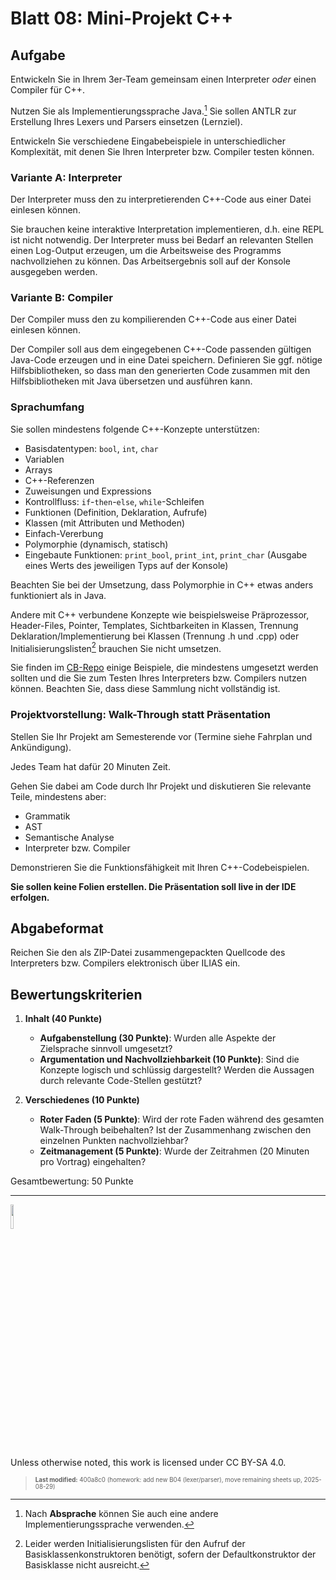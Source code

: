 # Blatt 08: Mini-Projekt C++

## Aufgabe

Entwickeln Sie in Ihrem 3er-Team gemeinsam einen Interpreter *oder*
einen Compiler für C++.

Nutzen Sie als Implementierungssprache Java.[^1] Sie sollen ANTLR zur
Erstellung Ihres Lexers und Parsers einsetzen (Lernziel).

Entwickeln Sie verschiedene Eingabebeispiele in unterschiedlicher
Komplexität, mit denen Sie Ihren Interpreter bzw. Compiler testen
können.

### Variante A: Interpreter

Der Interpreter muss den zu interpretierenden C++-Code aus einer Datei
einlesen können.

Sie brauchen keine interaktive Interpretation implementieren, d.h. eine
REPL ist nicht notwendig. Der Interpreter muss bei Bedarf an relevanten
Stellen einen Log-Output erzeugen, um die Arbeitsweise des Programms
nachvollziehen zu können. Das Arbeitsergebnis soll auf der Konsole
ausgegeben werden.

### Variante B: Compiler

Der Compiler muss den zu kompilierenden C++-Code aus einer Datei
einlesen können.

Der Compiler soll aus dem eingegebenen C++-Code passenden gültigen
Java-Code erzeugen und in eine Datei speichern. Definieren Sie ggf.
nötige Hilfsbibliotheken, so dass man den generierten Code zusammen mit
den Hilfsbibliotheken mit Java übersetzen und ausführen kann.

### Sprachumfang

Sie sollen mindestens folgende C++-Konzepte unterstützen:

- Basisdatentypen: `bool`, `int`, `char`
- Variablen
- Arrays
- C++-Referenzen
- Zuweisungen und Expressions
- Kontrollfluss: `if`-`then`-`else`, `while`-Schleifen
- Funktionen (Definition, Deklaration, Aufrufe)
- Klassen (mit Attributen und Methoden)
- Einfach-Vererbung
- Polymorphie (dynamisch, statisch)
- Eingebaute Funktionen: `print_bool`, `print_int`, `print_char`
  (Ausgabe eines Werts des jeweiligen Typs auf der Konsole)

Beachten Sie bei der Umsetzung, dass Polymorphie in C++ etwas anders
funktioniert als in Java.

Andere mit C++ verbundene Konzepte wie beispielsweise Präprozessor,
Header-Files, Pointer, Templates, Sichtbarkeiten in Klassen, Trennung
Deklaration/Implementierung bei Klassen (Trennung .h und .cpp) oder
Initialisierungslisten[^2] brauchen Sie nicht umsetzen.

Sie finden im
[CB-Repo](https://github.com/Compiler-CampusMinden/CB-Vorlesung-Bachelor/tree/master/homework/src/cpp)
einige Beispiele, die mindestens umgesetzt werden sollten und die Sie
zum Testen Ihres Interpreters bzw. Compilers nutzen können. Beachten
Sie, dass diese Sammlung nicht vollständig ist.

### Projektvorstellung: Walk-Through statt Präsentation

Stellen Sie Ihr Projekt am Semesterende vor (Termine siehe Fahrplan und
Ankündigung).

Jedes Team hat dafür 20 Minuten Zeit.

Gehen Sie dabei am Code durch Ihr Projekt und diskutieren Sie relevante
Teile, mindestens aber:

- Grammatik
- AST
- Semantische Analyse
- Interpreter bzw. Compiler

Demonstrieren Sie die Funktionsfähigkeit mit Ihren C++-Codebeispielen.

**Sie sollen keine Folien erstellen. Die Präsentation soll live in der
IDE erfolgen.**

## Abgabeformat

Reichen Sie den als ZIP-Datei zusammengepackten Quellcode des
Interpreters bzw. Compilers elektronisch über ILIAS ein.

## Bewertungskriterien

1.  **Inhalt (40 Punkte)**

    - **Aufgabenstellung (30 Punkte)**: Wurden alle Aspekte der
      Zielsprache sinnvoll umgesetzt?
    - **Argumentation und Nachvollziehbarkeit (10 Punkte)**: Sind die
      Konzepte logisch und schlüssig dargestellt? Werden die Aussagen
      durch relevante Code-Stellen gestützt?

2.  **Verschiedenes (10 Punkte)**

    - **Roter Faden (5 Punkte)**: Wird der rote Faden während des
      gesamten Walk-Through beibehalten? Ist der Zusammenhang zwischen
      den einzelnen Punkten nachvollziehbar?
    - **Zeitmanagement (5 Punkte)**: Wurde der Zeitrahmen (20 Minuten
      pro Vortrag) eingehalten?

Gesamtbewertung: 50 Punkte

------------------------------------------------------------------------

<img src="https://licensebuttons.net/l/by-sa/4.0/88x31.png" width="10%">

Unless otherwise noted, this work is licensed under CC BY-SA 4.0.

<blockquote><p><sup><sub><strong>Last modified:</strong> 400a8c0 (homework: add new B04 (lexer/parser), move remaining sheets up, 2025-08-29)<br></sub></sup></p></blockquote>

[^1]: Nach **Absprache** können Sie auch eine andere
    Implementierungssprache verwenden.

[^2]: Leider werden Initialisierungslisten für den Aufruf der
    Basisklassenkonstruktoren benötigt, sofern der Defaultkonstruktor
    der Basisklasse nicht ausreicht.
